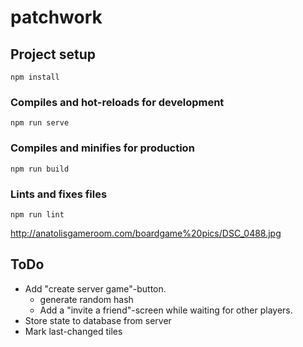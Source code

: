 # patchwork

## Project setup
```
npm install
```

### Compiles and hot-reloads for development
```
npm run serve
```

### Compiles and minifies for production
```
npm run build
```

### Lints and fixes files
```
npm run lint
```


http://anatolisgameroom.com/boardgame%20pics/DSC_0488.jpg

## ToDo
- Add "create server game"-button.
  - generate random hash
  - Add a "invite a friend"-screen while waiting for other players.
- Store state to database from server
- Mark last-changed tiles
